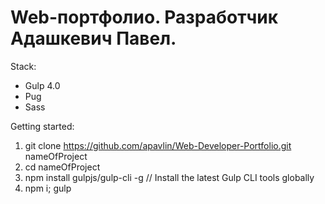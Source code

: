 # Web-портфолио. Разработчик Адашкевич Павел. 

Stack:
 - Gulp 4.0
 - Pug
 - Sass

 
Getting started:

1. git clone https://github.com/apavlin/Web-Developer-Portfolio.git nameOfProject
2. cd nameOfProject
3. npm install gulpjs/gulp-cli -g  // Install the latest Gulp CLI tools globally
4. npm i; gulp
